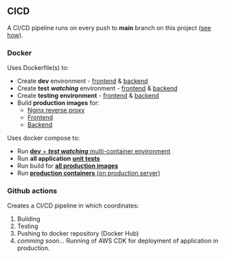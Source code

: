 ## CICD

A CI/CD pipeline runs on every push to **main** branch on this project ([see how](../.github/workflows/main.yml)).

### Docker

Uses Dockerfile(s) to:

- Create **dev** environment - [frontend](../frontend/Dockerfile.dev) & [backend](../backend/Dockerfile.dev)
- Create **test** ***watching*** environment - [frontend](../frontend/Dockerfile.dev.test) & [backend](../backend/Dockerfile.dev.test)
- Create **testing environment** - [frontend](../frontend/Dockerfile.test) & [backend](../backend/Dockerfile.test)
- Build **production images** for:
  - [Nginx reverse proxy](../nginx/Dockerfile)
  - [Frontend](../frontend/Dockerfile)
  - [Backend](../backend/Dockerfile)

Uses docker compose to:

- Run [**dev** + ***test watching*** multi-container environment](../docker-compose.dev.yml)
- Run **all application** [**unit tests**](../docker-compose.test.yml)
- Run build for [**all production images**](../docker-compose.build.yml)
- Run [**production containers** (on production server)](../docker-compose.yml)

### Github actions

Creates a CI/CD pipeline in which coordinates:
1. Building
2. Testing
3. Pushing to docker repository (Docker Hub)
4. *comming soon...* Running of AWS CDK for deployment of application in production.